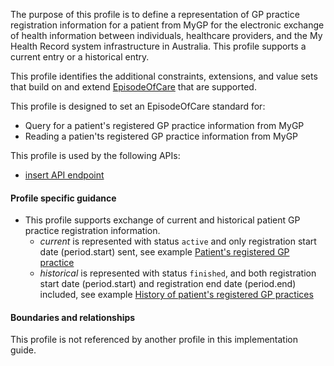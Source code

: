 The purpose of this profile is to define a representation of GP practice registration information for a patient from MyGP for the electronic exchange of health information between individuals, healthcare providers, and the My Health Record system infrastructure in Australia. This profile supports a current entry or a historical entry.

This profile identifies the additional constraints, extensions, and value sets that build on and extend [EpisodeOfCare](http://hl7.org/fhir/R4/episodeofcare.html) that are supported. 

This profile is designed to set an EpisodeOfCare standard for:
* Query for a patient's registered GP practice information from MyGP
* Reading a patien'ts registered GP practice information from MyGP

This profile is used by the following APIs:
* [insert API endpoint](StructureDefinition-TBD-1.html)


#### Profile specific guidance
- This profile supports exchange of current and historical patient GP practice registration information.
  - *current* is represented with status `active` and only registration start date (period.start) sent, see example [Patient's registered GP practice](Bundle-vpr-01.html)
  - *historical* is represented with status `finished`, and both registration start date (period.start) and registration end date (period.end) included, see example [History of patient's registered GP practices](Bundle-vpr-03.html)


#### Boundaries and relationships
This profile is not referenced by another profile in this implementation guide.  

